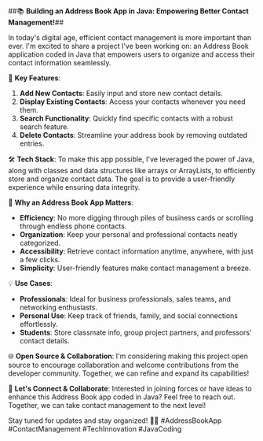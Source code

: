 ##📚 **Building an Address Book App in Java: Empowering Better Contact Management!**##

In today's digital age, efficient contact management is more important than ever. I'm excited to share a project I've been working on: an Address Book application coded in Java that empowers users to organize and access their contact information seamlessly.

📌 **Key Features**:
1. **Add New Contacts**: Easily input and store new contact details.
2. **Display Existing Contacts**: Access your contacts whenever you need them.
3. **Search Functionality**: Quickly find specific contacts with a robust search feature.
4. **Delete Contacts**: Streamline your address book by removing outdated entries.

🛠️ **Tech Stack**:
To make this app possible, I've leveraged the power of Java, along with classes and data structures like arrays or ArrayLists, to efficiently store and organize contact data. The goal is to provide a user-friendly experience while ensuring data integrity.

🌟 **Why an Address Book App Matters**:
- **Efficiency**: No more digging through piles of business cards or scrolling through endless phone contacts.
- **Organization**: Keep your personal and professional contacts neatly categorized.
- **Accessibility**: Retrieve contact information anytime, anywhere, with just a few clicks.
- **Simplicity**: User-friendly features make contact management a breeze.

💡 **Use Cases**:
- **Professionals**: Ideal for business professionals, sales teams, and networking enthusiasts.
- **Personal Use**: Keep track of friends, family, and social connections effortlessly.
- **Students**: Store classmate info, group project partners, and professors' contact details.

🌐 **Open Source & Collaboration**:
I'm considering making this project open source to encourage collaboration and welcome contributions from the developer community. Together, we can refine and expand its capabilities!

🙌 **Let's Connect & Collaborate**:
Interested in joining forces or have ideas to enhance this Address Book app coded in Java? Feel free to reach out. Together, we can take contact management to the next level!

Stay tuned for updates and stay organized! 📇🚀 #AddressBookApp #ContactManagement #TechInnovation #JavaCoding
